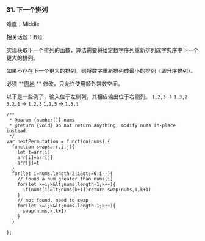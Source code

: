 ### 31. 下一个排列

难度：Middle

相关话题：`数组`

实现获取下一个排列的函数，算法需要将给定数字序列重新排列成字典序中下一个更大的排列。



如果不存在下一个更大的排列，则将数字重新排列成最小的排列（即升序排列）。



必须 **[原地](https://baike.baidu.com/item/%E5%8E%9F%E5%9C%B0%E7%AE%97%E6%B3%95)
** 修改，只允许使用额外常数空间。



以下是一些例子，输入位于左侧列，其相应输出位于右侧列。
 `1,2,3`  &rarr;  `1,3,2` 
 `3,2,1`  &rarr;  `1,2,3` 
 `1,1,5`  &rarr;  `1,5,1` 




```
/**
 * @param {number[]} nums
 * @return {void} Do not return anything, modify nums in-place instead.
 */
var nextPermutation = function(nums) {
  function swap(arr,i,j){
    let t=arr[i]
    arr[i]=arr[j]
    arr[j]=t
  }
  for(let i=nums.length-2;i&gt;=0;i--){
    // found a num greater than nums[i]
    for(let k=i;k&lt;nums.length-1;k++){
      if(nums[i]&lt;nums[k+1])return swap(nums,i,k+1)
    }
    // not found, need to swap
    for(let k=i;k&lt;nums.length-1;k++){
      swap(nums,k,k+1) 
    }
  }

};



```
